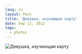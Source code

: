 ```yaml
---
lang: ru
layout: Post
title: 'Девушка, изучающая карту'
date: Sep 11, 2012
tags:
  - photos
---
```


![Девушка, изучающая карту](photo://2012-08-25_5D_2168_Artem_Sapegin)
